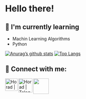 # Hello there!

## 🌱 I'm currently learning

- Machin Learning Algorithms
- Python

[![Anurag’s github stats](https://github-readme-stats.vercel.app/api?username=Horadmard)](https://github.com/Horadmard)
[![Top Langs](https://github-readme-stats.vercel.app/api/top-langs/?username=Horadmard&layout=compact)](https://github.com/Horadmard)

## 🤝 Connect with me:

<a href="https://www.linkedin.com/in/hossein-radmard-18460927b/"><img align="left" src="https://raw.githubusercontent.com/yushi1007/yushi1007/main/images/linkedin.svg" alt="Horad | LinkedIn" width="40px"/></a>
<a href="https://t.me/Lightt_Knightt"><img align="left" src="https://avatars.githubusercontent.com/u/84450720?v=4" alt="Horad | Telegram" width="45px"/></a>
<a href="https://mail.google.com/mail/u/0/#inbox?compose=iranradmard1@gmail.com"><img align="left" src="https://cdn.iconscout.com/icon/free/png-256/free-gmail-2981844-2476484.png?f=webp&w=256" width="50px"/></a>
</br>


